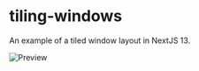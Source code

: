 # tiling-windows
An example of a tiled window layout in NextJS 13.

![Preview](https://cdn.rainnny.club/fv8TyFGjhzY0.gif)
